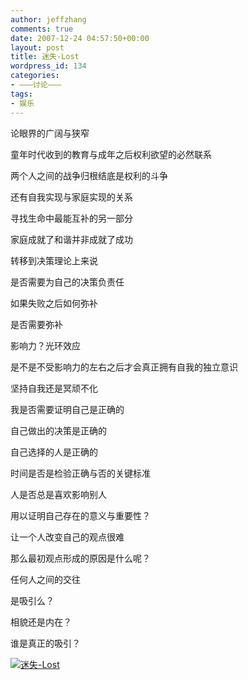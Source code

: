 ```yaml
---
author: jeffzhang
comments: true
date: 2007-12-24 04:57:50+00:00
layout: post
title: 迷失-Lost
wordpress_id: 134
categories:
- ———讨论———
tags:
- 娱乐
---
```


[](http://photo.blog.sina.com.cn/showpic.html#blogid=57f943110100816s&url=http://static9.photo.sina.com.cn/orignal/57f94311442096a05b8c8)

[](http://photo.blog.sina.com.cn/showpic.html#blogid=57f943110100816s&url=http://static8.photo.sina.com.cn/orignal/57f9431106d00f15f56f7)

论眼界的广阔与狭窄

童年时代收到的教育与成年之后权利欲望的必然联系

两个人之间的战争归根结底是权利的斗争

还有自我实现与家庭实现的关系

寻找生命中最能互补的另一部分

家庭成就了和谐并非成就了成功

转移到决策理论上来说

是否需要为自己的决策负责任

如果失败之后如何弥补

是否需要弥补

影响力？光环效应

是不是不受影响力的左右之后才会真正拥有自我的独立意识

坚持自我还是冥顽不化

我是否需要证明自己是正确的

自己做出的决策是正确的

自己选择的人是正确的

时间是否是检验正确与否的关键标准

人是否总是喜欢影响别人

用以证明自己存在的意义与重要性？

让一个人改变自己的观点很难

那么最初观点形成的原因是什么呢？

任何人之间的交往

是吸引么？

相貌还是内在？

谁是真正的吸引？

[![迷失-Lost](http://simg.sinajs.cn/blog7style/images/common/sg_trans.gif)](http://photo.blog.sina.com.cn/showpic.html#blogid=57f943110100816s&url=http://static8.photo.sina.com.cn/orignal/57f9431106d00f15f56f7)[](http://photo.blog.sina.com.cn/showpic.html#blogid=57f943110100816s&url=http://static9.photo.sina.com.cn/orignal/57f94311442096a05b8c8)
